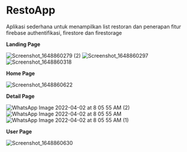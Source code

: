 # RestoApp
Aplikasi sederhana untuk menampilkan list restoran dan penerapan fitur firebase authentifikasi, firestore dan firestorage

**Landing Page**

![Screenshot_1648860279 (2)](https://user-images.githubusercontent.com/55588249/161359878-bfcb1b73-9d32-480c-bfbe-00eedcec1f4a.png)
![Screenshot_1648860297](https://user-images.githubusercontent.com/55588249/161360156-7055ad25-9b47-4dc0-ab34-5c95bb3eeb55.png)
![Screenshot_1648860318](https://user-images.githubusercontent.com/55588249/161360160-cbe7fff3-5cbb-4c89-bafd-a0d55dd1ff72.png)

**Home Page**

![Screenshot_1648860622](https://user-images.githubusercontent.com/55588249/161360289-8217515f-390b-4497-a7ec-c194780a5983.png)

**Detail Page**

![WhatsApp Image 2022-04-02 at 8 05 55 AM (2)](https://user-images.githubusercontent.com/55588249/161360579-e8700fe9-a4ef-4413-8425-60477ef20d6e.jpeg)
![WhatsApp Image 2022-04-02 at 8 05 55 AM](https://user-images.githubusercontent.com/55588249/161360585-f9c7d17b-1284-483e-9fa2-3fb17512b1eb.jpeg)
![WhatsApp Image 2022-04-02 at 8 05 55 AM (1)](https://user-images.githubusercontent.com/55588249/161360586-5eaae032-7f8c-4aab-9dbd-4ca3a1df589a.jpeg)

**User Page**

![Screenshot_1648860630](https://user-images.githubusercontent.com/55588249/161360293-5c00ce58-0d91-4cda-8e8f-ace4e5ad7eea.png)
